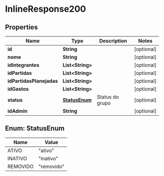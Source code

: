 
# InlineResponse200

## Properties
Name | Type | Description | Notes
------------ | ------------- | ------------- | -------------
**id** | **String** |  |  [optional]
**nome** | **String** |  |  [optional]
**idIntegrantes** | **List&lt;String&gt;** |  |  [optional]
**idPartidas** | **List&lt;String&gt;** |  |  [optional]
**idPartidasPlanejadas** | **List&lt;String&gt;** |  |  [optional]
**idGastos** | **List&lt;String&gt;** |  |  [optional]
**status** | [**StatusEnum**](#StatusEnum) | Status do grupo |  [optional]
**idAdmin** | **String** |  |  [optional]


<a name="StatusEnum"></a>
## Enum: StatusEnum
Name | Value
---- | -----
ATIVO | &quot;ativo&quot;
INATIVO | &quot;inativo&quot;
REMOVIDO | &quot;removido&quot;



